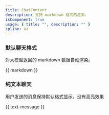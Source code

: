 ```yaml
---
title: ChatContent
description: 支持 markdown 格式的渲染。
isComponent: true
usage: { title: "", description: "" }
spline: ai
---
```


### 默认聊天格式

对大模型返回的 markdown 数据自动渲染。

{{ markdown }}

### 纯文本聊天

用户发送的消息保持默认格式显示，没有高亮效果

{{ text-message }}

